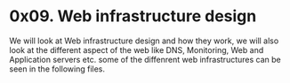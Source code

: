 # 0x09. Web infrastructure design

We will look at Web infrastructure design and how they work, we will also look at the different aspect of the web like DNS, Monitoring, Web and Application servers etc. some of the diffenrent web infrastructures can be seen in the following files. 
